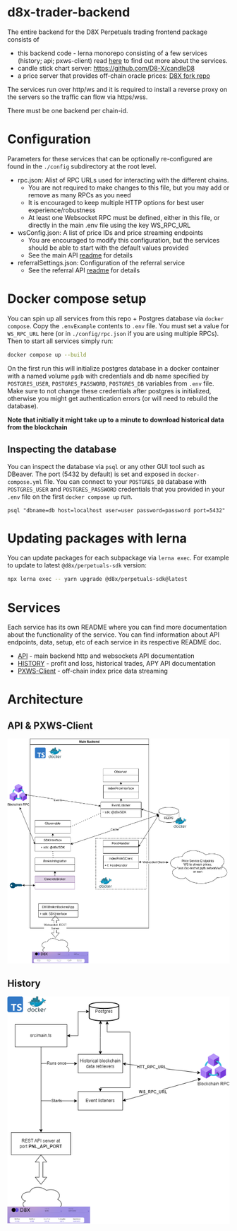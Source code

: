 # d8x-trader-backend

The entire backend for the D8X Perpetuals trading frontend package consists of

- this backend code - lerna monorepo consisting of a few services (history; api;
  pxws-client) read [here](#services) to find out more about the services.
- candle stick chart server: https://github.com/D8-X/candleD8
- a price server that provides off-chain oracle prices: [D8X fork repo](https://github.com/D8-X/pyth-crosschain-d8x/tree/main/price_service/server)

The services run over http/ws and it is required to install a reverse proxy on
the servers so the traffic can flow via https/wss.

There must be one backend per chain-id.

# Configuration

Parameters for these services that can be optionally re-configured are found in the `./config` subdirectory at the root level.

- rpc.json: Alist of RPC URLs used for interacting with the different chains.
  - You are not required to make changes to this file, but you may add or remove as many RPCs as you need
  - It is encouraged to keep multiple HTTP options for best user experience/robustness
  - At least one Websocket RPC must be defined, either in this file, or directly in the main .env file using the key WS_RPC_URL
- wsConfig.json: A list of price IDs and price streaming endpoints
  - You are encouraged to modify this configuration, but the services should be able to start with the default values provided
  - See the main API [readme](./packages/api/README.md) for details
- referralSettings.json: Configuration of the referral service
  - See the referral API [readme](./packages/referral/README.md) for details

# Docker compose setup

You can spin up all services from this repo + Postgres database via `docker
compose`. Copy the `.envExample` contents to `.env` file.
You must set a value for `WS_RPC_URL` here (or in `./config/rpc.json` if you are using multiple RPCs). Then to start all services simply run:

```bash
docker compose up --build
```

On the first run this will initialize postgres database in a docker container
with a named volume `pgdb` with credentials and db name specified by
`POSTGRES_USER`, `POSTGRES_PASSWORD`, `POSTGRES_DB` variables from `.env` file.
Make sure to not change these credentials after postgres is initialized,
otherwise you might get authentication errors (or will need to rebuild the
database).

**Note that initially it might take up to a minute to download historical data from
the blockchain**

## Inspecting the database

You can inspect the database via `psql` or any other GUI tool such as DBeaver.
The port (5432 by default) is set and exposed in `docker-compose.yml` file. You
can connect to your `POSTGRES_DB` database with `POSTGRES_USER` and
`POSTGRES_PASSWORD` credentials that you provided in your `.env` file on the
first `docker compose up` run.

```
psql "dbname=db host=localhost user=user password=password port=5432"
```

# Updating packages with lerna

You can update packages for each subpackage via `lerna exec`. For example to
update to latest `@d8x/perpetuals-sdk` version:

```bash
npx lerna exec -- yarn upgrade @d8x/perpetuals-sdk@latest
```

# Services

Each service has its own README where you can find more documentation about the
functionality of the service. You can find information about API endpoints,
data, setup, etc of each service in its respective README doc.

- [API](./packages/api/README.md) - main backend http and websockets API documentation
- [HISTORY](./packages/history/README.md) - profit and loss, historical trades, APY API documentation
- [PXWS-Client](./packages/pxws-client/README.md) - off-chain index price data streaming

# Architecture

## API & PXWS-Client

<img src="./docs/BackendDiagram.png">

## History

<img src="./docs/HistoryService.png">
